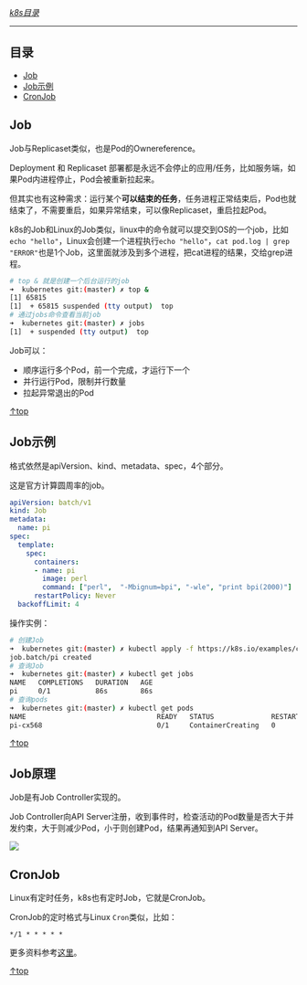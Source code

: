[*k8s目录*](https://github.com/Shitaibin/notes/tree/master/kubernetes#%E7%9B%AE%E5%BD%95)

----

## 目录

- [Job](#Job)
- [Job示例](#Job示例)
- [CronJob](#CronJob)


## Job

Job与Replicaset类似，也是Pod的Ownereference。

Deployment 和 Replicaset 部署都是永远不会停止的应用/任务，比如服务端，如果Pod内进程停止，Pod会被重新拉起来。

但其实也有这种需求：运行某个**可以结束的任务**，任务进程正常结束后，Pod也就结束了，不需要重启，如果异常结束，可以像Replicaset，重启拉起Pod。

k8s的Job和Linux的Job类似，linux中的命令就可以提交到OS的一个job，比如`echo "hello"`，Linux会创建一个进程执行`echo "hello"`，`cat pod.log | grep "ERROR"`也是1个Job，这里面就涉及到多个进程，把cat进程的结果，交给grep进程。

```sh
# top & 就是创建一个后台运行的job
➜  kubernetes git:(master) ✗ top &
[1] 65815
[1]  + 65815 suspended (tty output)  top
# 通过jobs命令查看当前job
➜  kubernetes git:(master) ✗ jobs
[1]  + suspended (tty output)  top
```

Job可以：
- 顺序运行多个Pod，前一个完成，才运行下一个
- 并行运行Pod，限制并行数量
- 拉起异常退出的Pod

[↑top](#目录)

## Job示例

格式依然是apiVersion、kind、metadata、spec，4个部分。

这是官方计算圆周率的job。

```yaml
apiVersion: batch/v1
kind: Job
metadata:
  name: pi
spec:
  template:
    spec:
      containers:
      - name: pi
        image: perl
        command: ["perl",  "-Mbignum=bpi", "-wle", "print bpi(2000)"]
      restartPolicy: Never
  backoffLimit: 4
```

操作实例：

```sh
# 创建Job
➜  kubernetes git:(master) ✗ kubectl apply -f https://k8s.io/examples/controllers/job.yaml
job.batch/pi created
# 查询Job
➜  kubernetes git:(master) ✗ kubectl get jobs
NAME   COMPLETIONS   DURATION   AGE
pi     0/1           86s        86s
# 查询pods
➜  kubernetes git:(master) ✗ kubectl get pods
NAME                                READY   STATUS              RESTARTS   AGE
pi-cx568                            0/1     ContainerCreating   0          8m7s
```

[↑top](#目录)


## Job原理

Job是有Job Controller实现的。

Job Controller向API Server注册，收到事件时，检查活动的Pod数量是否大于并发约束，大于则减少Pod，小于则创建Pod，结果再通知到API Server。

![](http://img.lessisbetter.site/k8s-job.png)


## CronJob

Linux有定时任务，k8s也有定时Job，它就是CronJob。

CronJob的定时格式与Linux `Cron`类似，比如：

```
*/1 * * * * *
```

更多资料参考[这里](https://kubernetes.io/docs/concepts/workloads/controllers/cron-jobs/)。


[↑top](#目录)